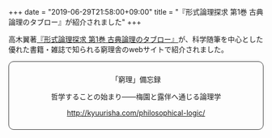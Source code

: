 +++
date = "2019-06-29T21:58:00+09:00"
title = "『形式論理探求 第1巻 古典論理のタブロー』が紹介されました"
+++

高木翼著[『形式論理探求 第1巻 古典論理のタブロー』](/tableau_contents/tableau01classical_logic/)が、科学随筆を中心とした優れた書籍・雑誌で知られる窮理舎のwebサイトで紹介されました。


<div style="padding: 10px; margin-bottom: 10px; border: 1px solid #333333; border-radius: 10px; text-align: center;">
<p>「窮理」備忘録</p>
<p>哲学することの始まり――梅園と露伴へ通じる論理学</p>
<p><a href=http://kyuurisha.com/philosophical-logic/> http://kyuurisha.com/philosophical-logic/ </a></p>
</div>
